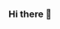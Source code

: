 ### Hi there 👋

<!--
**jongkyuh/jongkyuh** is a ✨ _special_ ✨ repository because its `README.md` (this file) appears on your GitHub profile.

Here are some ideas to get you started:
### Hi there 👋




- 🔭 I’m currently working on ...
- 🌱 I’m currently learning ...
- 👯 I’m looking to collaborate on ...
- 🤔 I’m looking for help with ...
- 💬 Ask me about ...
- 📫 How to reach me: ...
- 😄 Pronouns: ...
- ⚡ Fun fact: ...
-->
